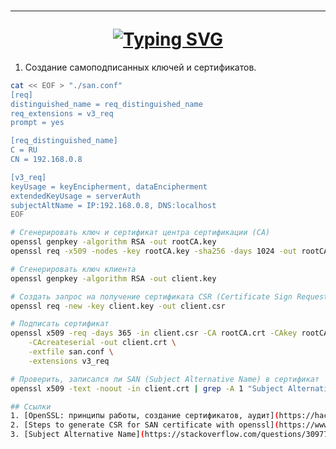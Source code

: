 <h1 align="center">
<hr>
<a href="https://git.io/typing-svg"><img src="https://readme-typing-svg.herokuapp.com?font=Cascadia+Code&size=25&pause=10000&color=E63946&center=true&width=435&lines=Public Key Infrastructure" alt="Typing SVG" /></a>
</h1>

1. Создание самоподписанных ключей и сертификатов.
```bash
cat << EOF > "./san.conf"
[req]
distinguished_name = req_distinguished_name
req_extensions = v3_req
prompt = yes

[req_distinguished_name]
C = RU
CN = 192.168.0.8

[v3_req]
keyUsage = keyEncipherment, dataEncipherment
extendedKeyUsage = serverAuth
subjectAltName = IP:192.168.0.8, DNS:localhost
EOF

# Сгенерировать ключ и сертификат центра сертификации (CA)
openssl genpkey -algorithm RSA -out rootCA.key
openssl req -x509 -nodes -key rootCA.key -sha256 -days 1024 -out rootCA.crt

# Сгенерировать ключ клиента
openssl genpkey -algorithm RSA -out client.key

# Создать запрос на получение сертификата CSR (Certificate Sign Request)
openssl req -new -key client.key -out client.csr

# Подписать сертификат
openssl x509 -req -days 365 -in client.csr -CA rootCA.crt -CAkey rootCA.key \
    -CAcreateserial -out client.crt \
    -extfile san.conf \
    -extensions v3_req

# Проверить, записался ли SAN (Subject Alternative Name) в сертификат
openssl x509 -text -noout -in client.crt | grep -A 1 "Subject Alternative Name"

## Ссылки
1. [OpenSSL: принципы работы, создание сертификатов, аудит](https://hackware.ru/?p=12982)
2. [Steps to generate CSR for SAN certificate with openssl](https://www.golinuxcloud.com/openssl-subject-alternative-name/)
3. [Subject Alternative Name](https://stackoverflow.com/questions/30977264/subject-alternative-name-not-present-in-certificate)
